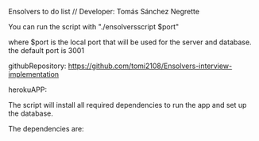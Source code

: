 Ensolvers to do list
//
Developer: Tomás Sánchez Negrette



You can run the script with "./ensolversscript $port"

where $port is the local port that will be used for the server and database.
the default port is 3001


githubRepository: https://github.com/tomi2108/Ensolvers-interview-implementation

herokuAPP: 


The script will install all required dependencies to run the app and set up the database.



The dependencies are: